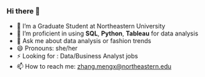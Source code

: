 ### Hi there 👋

- 🔭 I’m a Graduate Student at Northeastern University
- 🌱 I’m proficient in using **SQL**, **Python**, **Tableau** for data analysis  
- 💬 Ask me about data analysis or fashion trends 
- 😄 Pronouns: she/her
- ⚡ Looking for : Data/Business Analyst jobs
- 📫 How to reach me: zhang.mengx@northeastern.edu
